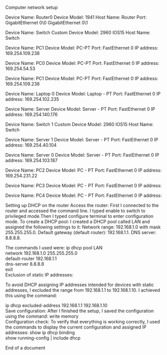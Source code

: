 Computer network setup

Device Name: Router0
Device Model: 1941
Host Name: Router 
Port: GigabitEthernet 0\0
      GigabitEthernet 0\1

Device Name: Switch
Custom Device Model: 2960 IOS15
Host Name: Switch

Device Name: PC1
Device Model: PC-PT
Port: FastEthernet 0
IP address: 169.254.109.238

Device Name: PC0
Device Model: PC-PT
Port: FastEthernet 0
IP address: 169.254.54.53

Device Name: PC1
Device Model: PC-PT
Port: FastEthernet 0
IP address: 169.254.109.238

Device Name: Laptop 0
Device Model: Laptop - PT
Port: FastEthernet 0
IP address: 169.254.102.235

Device Name: Server 
Device Model: Server - PT
Port: FastEthernet 0
IP address: 169.254.140.176

Device Name: Switch 1
Custom Device Model: 2960 IOS15
Host Name: Switch

Device Name: Server 1
Device Model: Server - PT
Port: FastEthernet 0
IP address: 169.254.40.104

Device Name: Server 0
Device Model: Server - PT
Port: FastEthernet 0
IP address: 169.254.103.187

Device Name: PC2
Device Model: PC - PT
Port: FastEthernet 0
IP address: 169.254.231.22

Device Name: PC3
Device Model: PC - PT
Port: FastEthernet 0
IP address: 

Device Name: PC4
Device Model: PC - PT
Port: FastEthernet 0
IP address: 



Setting up DHCP on the router
Access the router:
First I connected to the router and accessed the command line. I typed enable to switch to privileged mode.Then I typed configure terminal to enter configuration mode.
To create a DHCP pool:
I created a DHCP pool called LAN and assigned the following settings to it:
Network range: 192.168.1.0 with mask 255.255.255.0.
Default gateway (default router): 192.168.1.1.
DNS server: 8.8.8.8.

The commands I used were:
ip dhcp pool LAN  
network 192.168.1.0 255.255.255.0  
default-router 192.168.1.1  
dns-server 8.8.8.8  
exit  
Exclusion of static IP addresses:

To avoid DHCP assigning IP addresses intended for devices with static addresses, I excluded the range from 192.168.1.1 to 192.168.1.10. I achieved this using the command:

ip dhcp excluded-address 192.168.1.1 192.168.1.10  
Save configuration:
After I finished the setup, I saved the configuration using the command:
write memory  
Configuration check:
To verify that everything is working correctly, I used the commands to display the current configuration and assigned IP addresses: 
show ip dhcp binding  
show running-config | include dhcp


End of a document
